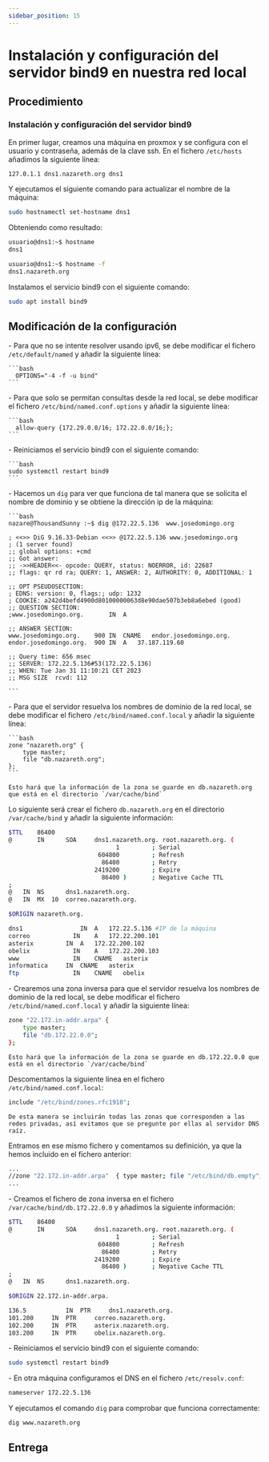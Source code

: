 ```yaml
---
sidebar_position: 15
---
```


# Instalación y configuración del servidor bind9 en nuestra red local

## Procedimiento

### Instalación y configuración del servidor bind9

En primer lugar, creamos una máquina en proxmox y se configura con el usuario y contraseña, además de la clave ssh. En el fichero `/etc/hosts` añadimos la siguiente línea:

```bash
127.0.1.1 dns1.nazareth.org dns1
```

Y ejecutamos el siguiente comando para actualizar el nombre de la máquina:

```bash
sudo hostnamectl set-hostname dns1
```

Obteniendo como resultado:

```bash
usuario@dns1:~$ hostname 
dns1

usuario@dns1:~$ hostname -f
dns1.nazareth.org
```

Instalamos el servicio bind9 con el siguiente comando:

```bash
sudo apt install bind9
```

## Modificación de la configuración 

\- Para que no se intente resolver usando ipv6, se debe modificar el fichero `/etc/default/named` y añadir la siguiente línea:

    ```bash
      OPTIONS="-4 -f -u bind"
    ```

\- Para que solo se permitan consultas desde la red local, se debe modificar el fichero `/etc/bind/named.conf.options` y añadir la siguiente línea:

    ```bash
      allow-query {172.29.0.0/16; 172.22.0.0/16;};
    ```

\- Reiniciamos el servicio bind9 con el siguiente comando:

    ```bash
    sudo systemctl restart bind9
    ```

\- Hacemos un `dig` para ver que funciona de tal manera que se solicita el nombre de dominio y se obtiene la dirección ip de la máquina:

    ```bash
    nazare@ThousandSunny :~$ dig @172.22.5.136  www.josedomingo.org

    ; <<>> DiG 9.16.33-Debian <<>> @172.22.5.136 www.josedomingo.org
    ; (1 server found)
    ;; global options: +cmd
    ;; Got answer:
    ;; ->>HEADER<<- opcode: QUERY, status: NOERROR, id: 22687
    ;; flags: qr rd ra; QUERY: 1, ANSWER: 2, AUTHORITY: 0, ADDITIONAL: 1

    ;; OPT PSEUDOSECTION:
    ; EDNS: version: 0, flags:; udp: 1232
    ; COOKIE: a242d4befd4900d80100000063d8e90dae507b3eb8a6ebed (good)
    ;; QUESTION SECTION:
    ;www.josedomingo.org.		IN	A

    ;; ANSWER SECTION:
    www.josedomingo.org.	900	IN	CNAME	endor.josedomingo.org.
    endor.josedomingo.org.	900	IN	A	37.187.119.60

    ;; Query time: 656 msec
    ;; SERVER: 172.22.5.136#53(172.22.5.136)
    ;; WHEN: Tue Jan 31 11:10:21 CET 2023
    ;; MSG SIZE  rcvd: 112

    ```

\- Para que el servidor resuelva los nombres de dominio de la red local, se debe modificar el fichero `/etc/bind/named.conf.local` y añadir la siguiente línea:

    ```bash
    zone "nazareth.org" {
        type master;
        file "db.nazareth.org";
    };
    ```

    Esto hará que la información de la zona se guarde en db.nazareth.org que está en el directorio `/var/cache/bind`

Lo siguiente será crear el fichero `db.nazareth.org` en el directorio `/var/cache/bind` y añadir la siguiente información:

```bash
$TTL    86400
@       IN      SOA     dns1.nazareth.org. root.nazareth.org. (
                              1         ; Serial
                         604800         ; Refresh
                          86400         ; Retry
                        2419200         ; Expire
                          86400 )       ; Negative Cache TTL
;
@	IN	NS		dns1.nazareth.org.
@	IN	MX	10	correo.nazareth.org.

$ORIGIN nazareth.org.

dns1			    IN	A	172.22.5.136 #IP de la máquina
correo			  IN	A	172.22.200.101
asterix		    IN	A	172.22.200.102
obelix			  IN	A	172.22.200.103
www			      IN	CNAME	asterix
informatica		IN	CNAME	asterix
ftp			      IN	CNAME	obelix
```

\- Crearemos una zona inversa para que el servidor resuelva los nombres de dominio de la red local, se debe modificar el fichero `/etc/bind/named.conf.local` y añadir la siguiente línea:

```bash
zone "22.172.in-addr.arpa" {
    type master;
    file "db.172.22.0.0";
};
```

    Esto hará que la información de la zona se guarde en db.172.22.0.0 que está en el directorio `/var/cache/bind` 

Descomentamos la siguiente línea en el fichero `/etc/bind/named.conf.local`:

```bash
include "/etc/bind/zones.rfc1918";
```

    De esta manera se incluirán todas las zonas que corresponden a las redes privadas, así evitamos que se pregunte por ellas al servidor DNS raíz.

Entramos en ese mismo fichero y comentamos su definición, ya que la hemos incluido en el fichero anterior:

```bash
...
//zone "22.172.in-addr.arpa"  { type master; file "/etc/bind/db.empty"; };
...
```

\- Creamos el fichero de zona inversa en el fichero `/var/cache/bind/db.172.22.0.0` y añadimos la siguiente información:

```bash
$TTL    86400
@       IN      SOA     dns1.nazareth.org. root.nazareth.org. (
                              1         ; Serial
                         604800         ; Refresh
                          86400         ; Retry
                        2419200         ; Expire
                          86400 )       ; Negative Cache TTL
;
@	IN	NS		dns1.nazareth.org.

$ORIGIN 22.172.in-addr.arpa.

136.5			IN	PTR		dns1.nazareth.org.
101.200		IN	PTR		correo.nazareth.org.
102.200		IN 	PTR		asterix.nazareth.org.
103.200		IN 	PTR		obelix.nazareth.org.
```

\- Reiniciamos el servicio bind9 con el siguiente comando:

```bash
sudo systemctl restart bind9
```

\- En otra máquina configuramos el DNS en el fichero `/etc/resolv.conf`:

```bash
nameserver 172.22.5.136
```

Y ejecutamos el comando `dig` para comprobar que funciona correctamente:

```bash
dig www.nazareth.org
```
## Entrega